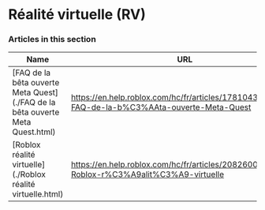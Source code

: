 # Réalité virtuelle (RV)  
### Articles in this section
Name|URL
-|-
[FAQ de la bêta ouverte Meta Quest](./FAQ de la bêta ouverte Meta Quest.html) |https://en.help.roblox.com/hc/fr/articles/17810433924628-FAQ-de-la-b%C3%AAta-ouverte-Meta-Quest
[Roblox réalité virtuelle](./Roblox réalité virtuelle.html) |https://en.help.roblox.com/hc/fr/articles/208260046-Roblox-r%C3%A9alit%C3%A9-virtuelle